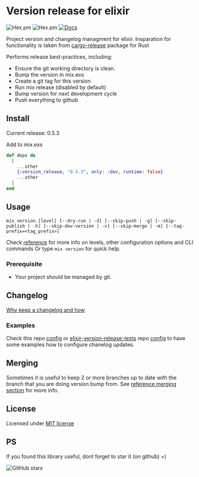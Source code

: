 # Version release for elixir
<!-- ![GitHub release (latest by date)](https://img.shields.io/github/v/release/bulld0zer/elixir-version-release) -->
![Hex.pm](https://img.shields.io/hexpm/v/version_release)
![Hex.pm](https://img.shields.io/hexpm/dt/version_release)
[![Docs](https://img.shields.io/badge/hex-docs-blue)](https://hexdocs.pm/version_release)

  Project version and changelog managment for elixir. Insparation for functionality is taken from [cargo-release](https://github.com/sunng87/cargo-release) package for Rust

  Performs release best-practices, including:

  * Ensure the git working directory is clean.
  * Bump the version in mix.exs
  * Create a git tag for this version
  * Run mix release (disabled by default)
  * Bump version for next development cycle
  * Push everything to github

## Install
Current release: 0.5.3

Add to mix.exs
```elixir
def deps do
  [
    ...other
    {:version_release, "0.5.3", only: :dev, runtime: false}
    ...other
  ]
end
```

## Usage
`mix version.[level] [--dry-run | -d] [--skip-push | -g] [--skip-publish | -h] [--skip-dev-version | -v] [--skip-merge | -m] [--tag-prefix=<tag_prefix>]`

Check [reference](/docs/REFERENCE.md) for more info on levels, other configuration options and CLI commands
Or type `mix version` for quick help.

### Prerequisite
* Your project should be managed by git.

## Changelog
[Why keep a changelog and how](https://keepachangelog.com/en/1.0.0/)

### Examples
Check this repo [config](/config/config.exs) or [elixir-version-release-tests](https://github.com/bulld0zer/elixir-version-release-tests/) repo [config](https://github.com/bulld0zer/elixir-version-release-tests/blob/master/config/config.exs) to have some examples how to configure chanelog updates.

## Merging
Sometimes it is useful to keep 2 or more branches up to date with the branch that you are doing version bump from.
See [reference merging section](/docs/REFERENCE.md#merge) for more info.

## License
Licensed under [MIT license](LICENSE)

## PS
If you found this library useful, dont forget to star it (on github) =)

![GitHub stars](https://img.shields.io/github/stars/bulld0zer/elixir-version-release?style=social)